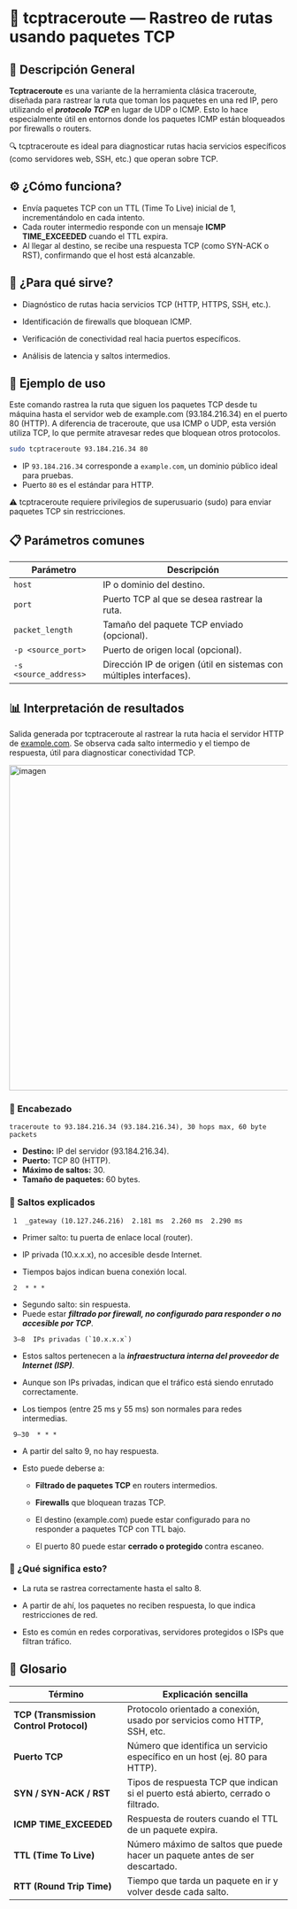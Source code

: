 # 🧭 tcptraceroute — Rastreo de rutas usando paquetes TCP

## 📌 Descripción General

**Tcptraceroute** es una variante de la herramienta clásica traceroute, diseñada para rastrear la ruta que toman los paquetes en una red IP, pero utilizando el ***protocolo TCP*** en lugar de UDP o ICMP. Esto lo hace especialmente útil en entornos donde los paquetes ICMP están bloqueados por firewalls o routers.

🔍 tcptraceroute es ideal para diagnosticar rutas hacia servicios específicos (como servidores web, SSH, etc.) que operan sobre TCP.

## ⚙️ ¿Cómo funciona?

- Envía paquetes TCP con un TTL (Time To Live) inicial de 1, incrementándolo en cada intento.
- Cada router intermedio responde con un mensaje **ICMP TIME_EXCEEDED** cuando el TTL expira.
- Al llegar al destino, se recibe una respuesta TCP (como SYN-ACK o RST), confirmando que el host está alcanzable.

## 🧪 ¿Para qué sirve?

- Diagnóstico de rutas hacia servicios TCP (HTTP, HTTPS, SSH, etc.).

- Identificación de firewalls que bloquean ICMP.

- Verificación de conectividad real hacia puertos específicos.

- Análisis de latencia y saltos intermedios.

## 🚀 Ejemplo de uso

Este comando rastrea la ruta que siguen los paquetes TCP desde tu máquina hasta el servidor web de example.com (93.184.216.34) en el puerto 80 (HTTP). A diferencia de traceroute, que usa ICMP o UDP, esta versión utiliza TCP, lo que permite atravesar redes que bloquean otros protocolos.

```Bash
sudo tcptraceroute 93.184.216.34 80
```

- IP `93.184.216.34` corresponde a `example.com`, un dominio público ideal para pruebas.
- Puerto `80` es el estándar para HTTP.

⚠️ tcptraceroute requiere privilegios de superusuario (sudo) para enviar paquetes TCP sin restricciones.

## 📋 Parámetros comunes

| Parámetro                  | Descripción                                                                 |
|----------------------------|-----------------------------------------------------------------------------|
| `host`                     | IP o dominio del destino.                                                   |
| `port`                     | Puerto TCP al que se desea rastrear la ruta.                                |
| `packet_length`            | Tamaño del paquete TCP enviado (opcional).                                  |
| `-p <source_port>`         | Puerto de origen local (opcional).                                          |
| `-s <source_address>`      | Dirección IP de origen (útil en sistemas con múltiples interfaces).         |

## 📊 Interpretación de resultados

Salida generada por tcptraceroute al rastrear la ruta hacia el servidor HTTP de [example.com](https://example.com). Se observa cada salto intermedio y el tiempo de respuesta, útil para diagnosticar conectividad TCP.

<img width="967" height="588" alt="imagen" src="https://github.com/user-attachments/assets/a50772a4-b5dc-415d-8f50-03fe84d8bf8e" />

### 🧾 Encabezado

```Text
traceroute to 93.184.216.34 (93.184.216.34), 30 hops max, 60 byte packets
```

- **Destino:** IP del servidor (93.184.216.34).
- **Puerto:** TCP 80 (HTTP).
- **Máximo de saltos:** 30.
- **Tamaño de paquetes:** 60 bytes.

### 📍 Saltos explicados

```Text
 1  _gateway (10.127.246.216)  2.181 ms  2.260 ms  2.290 ms
```

- Primer salto: tu puerta de enlace local (router).

- IP privada (10.x.x.x), no accesible desde Internet.

- Tiempos bajos indican buena conexión local.

```Text
 2  * * *
```

- Segundo salto: sin respuesta.
- Puede estar ***filtrado por firewall, no configurado para responder o no accesible por TCP***.

```Text
 3–8  IPs privadas (`10.x.x.x`)
```

- Estos saltos pertenecen a la ***infraestructura interna del proveedor de Internet (ISP)***.

- Aunque son IPs privadas, indican que el tráfico está siendo enrutado correctamente.

- Los tiempos (entre 25 ms y 55 ms) son normales para redes intermedias.

```Text
 9–30  * * *
```

- A partir del salto 9, no hay respuesta.
- Esto puede deberse a:

  - **Filtrado de paquetes TCP** en routers intermedios.

  - **Firewalls** que bloquean trazas TCP.

  - El destino (example.com) puede estar configurado para no responder a paquetes TCP con TTL bajo.

  - El puerto 80 puede estar **cerrado o protegido** contra escaneo.
 
### 📌 ¿Qué significa esto?

- La ruta se rastrea correctamente hasta el salto 8.

- A partir de ahí, los paquetes no reciben respuesta, lo que indica restricciones de red.

- Esto es común en redes corporativas, servidores protegidos o ISPs que filtran tráfico.

## 📖 Glosario

| Término                  | Explicación sencilla                                                                 |
|--------------------------|--------------------------------------------------------------------------------------|
| **TCP (Transmission Control Protocol)** | Protocolo orientado a conexión, usado por servicios como HTTP, SSH, etc. |
| **Puerto TCP**           | Número que identifica un servicio específico en un host (ej. 80 para HTTP).         |
| **SYN / SYN-ACK / RST**  | Tipos de respuesta TCP que indican si el puerto está abierto, cerrado o filtrado.   |
| **ICMP TIME_EXCEEDED**   | Respuesta de routers cuando el TTL de un paquete expira.                            |
| **TTL (Time To Live)**   | Número máximo de saltos que puede hacer un paquete antes de ser descartado.         |
| **RTT (Round Trip Time)**| Tiempo que tarda un paquete en ir y volver desde cada salto.                        |

